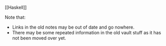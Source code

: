 [[Haskell]]

Note that:

- Links in the old notes may be out of date and go nowhere.
- There may be some repeated information in the old vault stuff as it has not been moved over yet.